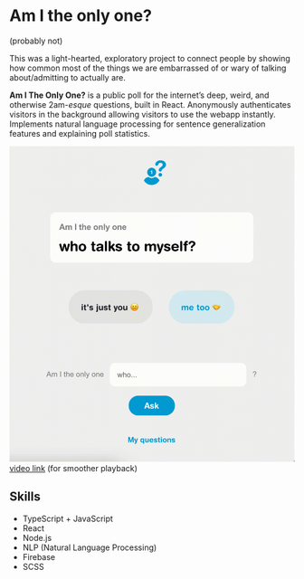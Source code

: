 # Am I the only one?
(probably not)


This was a light-hearted, exploratory project to connect people by showing how common most of the things we are embarrassed of or wary of talking about/admitting to actually are.

**Am I The Only One?** is a public poll for the internet’s deep, weird, and otherwise 2am-_esque_ questions, built in React. Anonymously authenticates visitors in the background allowing visitors to use the webapp instantly. Implements natural language processing for sentence generalization features and explaining poll statistics.

![am-i-the-only-one-demo](/assets/am-i-the-only-one-demo.gif)
[video link](https://yulian.codes/resources/am-i-the-only-one-demo.mp4) (for smoother playback)

## Skills

- TypeScript + JavaScript
- React
- Node.js
- NLP (Natural Language Processing)
- Firebase
- SCSS
